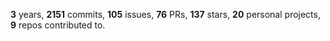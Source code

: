 **3** years, **2151** commits, **105** issues, **76** PRs, **137** stars, **20** personal projects, **9** repos contributed to.
